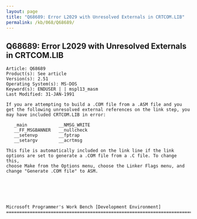 ```yaml
---
layout: page
title: "Q68689: Error L2029 with Unresolved Externals in CRTCOM.LIB"
permalink: /kb/068/Q68689/
---
```


## Q68689: Error L2029 with Unresolved Externals in CRTCOM.LIB

	Article: Q68689
	Product(s): See article
	Version(s): 2.51
	Operating System(s): MS-DOS
	Keyword(s): ENDUSER | | mspl13_masm
	Last Modified: 31-JAN-1991
	
	If you are attempting to build a .COM file from a .ASM file and you
	get the following unresolved external references on the link step, you
	may have included CRTCOM.LIB in error:
	
	   _main            __NMSG_WRITE
	   __FF_MSGBANNER   __nullcheck
	   __setenvp        __fptrap
	   __setargv        __acrtmsg
	
	This file is automatically included on the link line if the link
	options are set to generate a .COM file from a .C file. To change this,
	choose Make from the Options menu, choose the Linker Flags menu, and
	change "Generate .COM file" to ASM.
	
	
	
	
	
	
	Microsoft Programmer's Work Bench [Development Environment]
	=============================================================================
